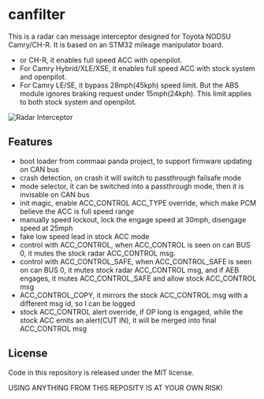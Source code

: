 # canfilter

This is a radar can message interceptor designed for Toyota NODSU Camry/CH-R. It is based on an STM32 mileage manipulator board.

- or CH-R, it enables full speed ACC with openpilot.
- For Camry Hybrid/XLE/XSE, it enables full speed ACC with stock system and openpilot.
- For Camry LE/SE, it bypass 28mph(45kph) speed limit. But the ABS module ignores braking request under 15mph(24kph). This limit applies to both stock system and openpilot.

![Radar Interceptor](https://github.com/Smartype/canfilter/blob/master/board/resources/radar-interceptor.jpg?raw=true)

## Features
- boot loader from commaai panda project, to support firmware updating on CAN bus
- crash detection, on crash it will switch to passthrough failsafe mode
- mode selector, it can be switched into a passthrough mode, then it is invisable on CAN bus
- init magic, enable ACC_CONTROL ACC_TYPE override, which make PCM believe the ACC is full speed range
- manually speed lockout, lock the engage speed at 30mph, disengage speed at 25mph
- fake low speed lead in stock ACC mode
- control with ACC_CONTROL, when ACC_CONTROL is seen on can BUS 0, it mutes the stock radar ACC_CONTROL msg.
- control with ACC_CONTROL_SAFE, when ACC_CONTROL_SAFE is seen on can BUS 0, it mutes stock radar ACC_CONTROL msg, and if AEB engages, it mutes ACC_CONTROL_SAFE and allow stock ACC_CONTROL msg
- ACC_CONTROL_COPY, it mirrors the stock ACC_CONTROL msg with a different msg id, so I can be logged
- stock ACC_CONTROL alert override, if OP long is engaged, while the stock ACC emits an alert(CUT IN), it will be merged into final ACC_CONTROL msg

## License
Code in this repository is released under the MIT license.

USING ANYTHING FROM THIS REPOSITY IS AT YOUR OWN RISK!


